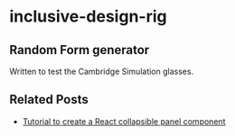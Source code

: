 
# inclusive-design-rig

## Random Form generator

Written to test the Cambridge Simulation glasses.

## Related Posts

* [Tutorial to create a React collapsible panel component][1]

[1]: https://www.neohed.com/react-collapsible-panel       "Create Collapsible Panel tutorial"
